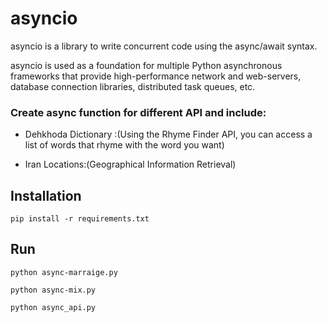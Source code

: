 # asyncio

asyncio is a library to write concurrent code using the async/await syntax.

asyncio is used as a foundation for multiple Python asynchronous frameworks that provide high-performance network and web-servers, database connection libraries, distributed task queues, etc.

### Create async function for different API and include: 

- Dehkhoda Dictionary :(Using the Rhyme Finder API, you can access a list of words that rhyme with the word you want)

- Iran Locations:(Geographical Information Retrieval)



## Installation

```
pip install -r requirements.txt
```

## Run

```
python async-marraige.py

python async-mix.py

python async_api.py
```

      
